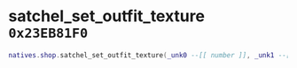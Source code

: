 # satchel_set_outfit_texture `0x23EB81F0`

```lua
natives.shop.satchel_set_outfit_texture(_unk0 --[[ number ]], _unk1 --[[ number ]])
```